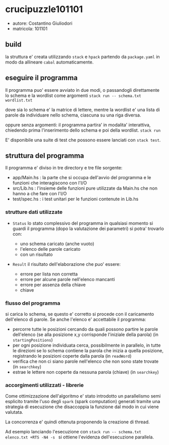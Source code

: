 # crucipuzzle101101

- autore: Costantino Giuliodori
- matricola: 101101

## build

la struttura e' creata utilizzando `stack` e `hpack` partendo da `package.yaml` in modo da allineare `cabal` automaticamente.

## eseguire il programma

Il programma puo' essere avviato in due modi, o passandogli direttamente lo schema e la wordlist come argomenti
`stack run -- schema.txt wordlist.txt`

dove sia lo schema e' la matrice di lettere, mentre la wordlist e' una lista di parole da individuare nello schema, ciascuna su una riga diversa.

oppure senza argomenti: il programma partira' in modalita' interattiva, chiedendo prima l'inserimento dello schema e poi della wordlist.
`stack run`

E' disponibile una suite di test che possono essere lanciati con `stack test`.

## struttura del programma

Il programma e' diviso in tre directory e tre file sorgente:

- app/Main.hs : la parte che si occupa dell'avvio del programma e le funzioni che interagiscono con l'I/O
- src/Lib.hs : l'insieme delle funzioni pure utilizzate da Main.hs che non hanno a che fare con l'I/O
- test/spec.hs : i test unitari per le funzioni contenute in Lib.hs

### strutture dati utilizzate

- `Status` lo stato complessivo del programma
  in qualsiasi momento si guardi il programma (dopo la valutazione dei parametri)
  si potra' trovarlo con:

  - uno schema caricato (anche vuoto)
  - l'elenco delle parole caricato
  - con un risultato
  
- `Result` il risultato dell'elaborazione che puo' essere:
  - errore per lista non corretta
  - errore per alcune parole nell'elenco mancanti
  - errore per assenza della chiave
  - chiave

### flusso del programma

si carica lo schema, se questo e' corretto si procede con il caricamento dell'elenco di parole.
Se anche l'elenco e' accettabile il programma:

- percorre tutte le posizioni cercando da quali possono partire le parole dell'elenco (se alla posizione x,y corrisponde l'iniziale della parola) (in `startingPositions`)
- per ogni posizione individuata cerca, possibilmente in parallelo, in tutte le direzioni se lo schema contiene la parola che inizia a quella posizione, registrando le posizioni coperte dalla parola (in `readWord`)
- verifica che non ci siano parole nell'elenco che non sono state trovate (in `searchkey`)
- estrae le lettere non coperte da nessuna parola (chiave) (in `searchkey`)

### accorgimenti utilizzati - librerie

Come ottimizzazione dell'algoritmo e' stato introdotto un parallelismo semi esplicito tramite l'uso degli `spark` (spark computation) generati tramite una strategia di esecuzione che disaccoppia la funzione dal modo in cui viene valutata.

La concorrenza e' quindi ottenuta proponendo la creazione di thread.

Ad esempio lanciando l'esecuzione con `stack run -- schema.txt elenco.txt +RTS -N4 -s ` si ottiene l'evidenza dell'esecuzione parallela.
